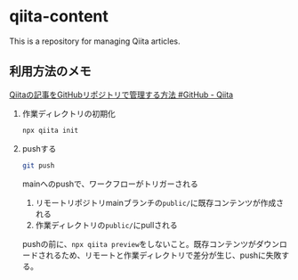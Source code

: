 # qiita-content
This is a repository for managing Qiita articles.

## 利用方法のメモ

[Qiitaの記事をGitHubリポジトリで管理する方法 #GitHub - Qiita](https://qiita.com/Qiita/items/32c79014509987541130)

1. 作業ディレクトリの初期化
   
    ```bash
    npx qiita init 
    ```

1. pushする
   
    ```bash
    git push
    ```

    mainへのpushで、ワークフローがトリガーされる
    
    1. リモートリポジトリmainブランチの`public/`に既存コンテンツが作成される
    1. 作業ディレクトリの`public/`にpullされる

    pushの前に、`npx qiita preview`をしないこと。既存コンテンツがダウンロードされるため、リモートと作業ディレクトリで差分が生じ、pushに失敗する。
